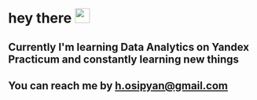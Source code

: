 <h1>
  hey there
  <img src="https://media.giphy.com/media/hvRJCLFzcasrR4ia7z/giphy.gif" width="30px"/>
</h1>

## Currently I'm learning Data Analytics on Yandex Practicum and constantly learning new things
## You can reach me by h.osipyan@gmail.com

<!---
AmestOsipyan/AmestOsipyan is a ✨ special ✨ repository because its `README.md` (this file) appears on your GitHub profile.
You can click the Preview link to take a look at your changes.
--->
